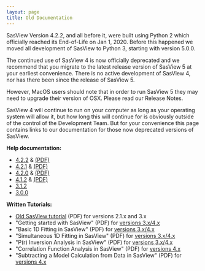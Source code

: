 ```yaml
---
layout: page
title: Old Documentation
---
```


SasView Version 4.2.2, and all before it, were built using Python 2 which officially reached its End-of-Life on Jan 1, 2020. Before this happened we moved all 
development of SasView to Python 3, starting with version 5.0.0.

The continued use of SasView 4 is now officially deprecated and we recommend that you migrate to the latest release version of SasView 5 at your earliest convenience. 
There is no active development of SasView 4, nor has there been since the release of SasView 5.

However, MacOS users should note that in order to run SasView 5 they may need to upgrade their version of OSX. Please read our Release Notes.

SasView 4 will continue to run on your computer as long as your operating system will allow it, but how long this will continue for is obviously outside of the 
control of the Development Team. But for your convenience this page contains links to our documentation for those now deprecated versions of SasView.

**Help documentation:**

*   [4.2.2](/docs/old_docs/4.2.2/index.html) & [(PDF)](/downloads/SasViewDocumentation_4.2.2.pdf)
*   [4.2.1](/docs/old_docs/4.2.1/index.html) & [(PDF)](/downloads/Old_SasViewDocumentation/SasViewDocumentation_4.2.1.pdf)
*   [4.2.0](/docs/old_docs/4.2.0/index.html) & [(PDF)](/downloads/Old_SasViewDocumentation/SasViewDocumentation_4.2.0.pdf)
*   [4.1.2](/docs/old_docs/4.1.2/index.html) & [(PDF)](/downloads/Old_SasViewDocumentation/SasViewDocumentation_4.1.2.pdf)
*   [3.1.2](/docs/old_docs/3.1.2/index.html)
*   [3.0.0](/docs/old_docs/3.0.0/index.html)

<a name="tutorials"></a>

**Written Tutorials:**
*   [Old SasView tutorial](/downloads/OldTutorial.pdf) (PDF) for versions 2.1.x and 3.x
*   "Getting started with SasView" (PDF) for [versions 3.x/4.x](/downloads/getting_started_with_sasview_v3x_4x.pdf)
*   "Basic 1D Fitting in SasView" (PDF) for [versions 3.x/4.x](/downloads/basic_1d_fitting_in_sasview_v3x_4x.pdf)
*   "Simultaneous 1D Fitting in SasView" (PDF) for [versions 3.x/4.x](/downloads/simultaneous_1d_fitting_in_sasview_v3x_4x.pdf)
*   "P(r) Inversion Analysis in SasView" (PDF) for [versions 3.x/4.x](/downloads/pr_inversion_analysis_in_sasview_v4x.pdf)
*   "Correlation Function Analysis in SasView" (PDF) for [versions 4.x](/downloads/correlation_function_analysis_in_sasview_v4x.pdf)
*   "Subtracting a Model Calculation from Data in SasView" (PDF) for [versions 4.x](/downloads/subtracting_a_model_calculation_from_real_data_v4x.pdf)
